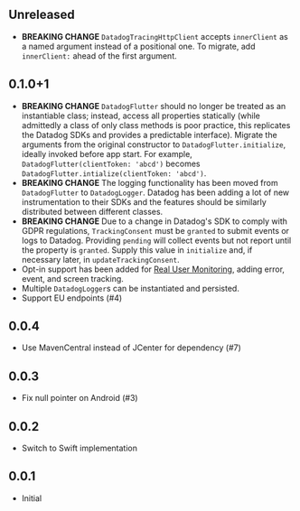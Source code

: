 ## Unreleased

* **BREAKING CHANGE** `DatadogTracingHttpClient` accepts `innerClient` as a named argument instead of a positional one. To migrate, add `innerClient:` ahead of the first argument.

## 0.1.0+1

* **BREAKING CHANGE** `DatadogFlutter` should no longer be treated as an instantiable class; instead, access all properties statically (while admittedly a class of only class methods is poor practice, this replicates the Datadog SDKs and provides a predictable interface). Migrate the arguments from the original constructor to `DatadogFlutter.initialize`, ideally invoked before app start. For example, `DatadogFlutter(clientToken: 'abcd')` becomes `DatadogFlutter.intialize(clientToken: 'abcd')`.
* **BREAKING CHANGE** The logging functionality has been moved from `DatadogFlutter` to `DatadogLogger`. Datadog has been adding a lot of new instrumentation to their SDKs and the features should be similarly distributed between different classes.
* **BREAKING CHANGE** Due to a change in Datadog's SDK to comply with GDPR regulations, `TrackingConsent` must be `granted` to submit events or logs to Datadog. Providing `pending` will collect events but not report until the property is `granted`. Supply this value in `initialize` and, if necessary later, in `updateTrackingConsent`.
* Opt-in support has been added for [Real User Monitoring](https://docs.datadoghq.com/real_user_monitoring/), adding error, event, and screen tracking.
* Multiple `DatadogLogger`s can be instantiated and persisted.
* Support EU endpoints (#4)

## 0.0.4

* Use MavenCentral instead of JCenter for dependency (#7)

## 0.0.3

* Fix null pointer on Android (#3)

## 0.0.2

* Switch to Swift implementation

## 0.0.1

* Initial
